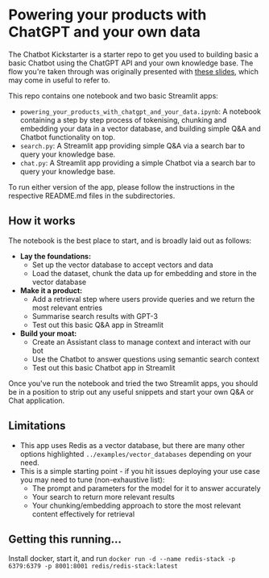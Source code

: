 # Powering your products with ChatGPT and your own data

The Chatbot Kickstarter is a starter repo to get you used to building basic a basic Chatbot using the ChatGPT API and your own knowledge base. The flow you're taken through was originally presented with [these slides](https://drive.google.com/file/d/1dB-RQhZC_Q1iAsHkNNdkqtxxXqYODFYy/view?usp=share_link), which may come in useful to refer to. 

This repo contains one notebook and two basic Streamlit apps:
- `powering_your_products_with_chatgpt_and_your_data.ipynb`: A notebook containing a step by step process of tokenising, chunking and embedding your data in a vector database, and building simple Q&A and Chatbot functionality on top.
- `search.py`: A Streamlit app providing simple Q&A via a search bar to query your knowledge base.
- `chat.py`: A Streamlit app providing a simple Chatbot via a search bar to query your knowledge base.

To run either version of the app, please follow the instructions in the respective README.md files in the subdirectories.

## How it works

The notebook is the best place to start, and is broadly laid out as follows:
- **Lay the foundations:**
    - Set up the vector database to accept vectors and data
    - Load the dataset, chunk the data up for embedding and store in the vector database
- **Make it a product:**
    - Add a retrieval step where users provide queries and we return the most relevant entries
    - Summarise search results with GPT-3
    - Test out this basic Q&A app in Streamlit
- **Build your moat:**
    - Create an Assistant class to manage context and interact with our bot
    - Use the Chatbot to answer questions using semantic search context
    - Test out this basic Chatbot app in Streamlit

Once you've run the notebook and tried the two Streamlit apps, you should be in a position to strip out any useful snippets and start your own Q&A or Chat application.

## Limitations

- This app uses Redis as a vector database, but there are many other options highlighted `../examples/vector_databases` depending on your need.
- This is a simple starting point - if you hit issues deploying your use case you may need to tune (non-exhaustive list):
    - The prompt and parameters for the model for it to answer accurately
    - Your search to return more relevant results
    - Your chunking/embedding approach to store the most relevant content effectively for retrieval

## Getting this running...

Install docker, start it, and run `docker run -d --name redis-stack -p 6379:6379 -p 8001:8001 redis/redis-stack:latest`